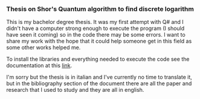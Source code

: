 ### Thesis on Shor's Quantum algorithm to find discrete logarithm
This is my bachelor degree thesis. It was my first attempt with Q# and I didn't have a computer strong enough to execute the program (I should have seen it coming) so in the code there may be some errors.
I want to share my work with the hope that it could help someone get in this field as some other works helped me.

To install the libraries and everything needed to execute the code see the documentation at this [link](https://docs.microsoft.com/en-us/quantum/install-guide/index?view=qsharp-preview).

I'm sorry but the thesis is in italian and I've currently no time to translate it, but in the bibliography section of the document there are all the paper and research that I used to study and they are all in english.
